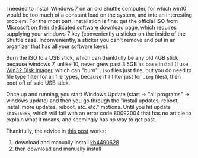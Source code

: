 I needed to install Windows 7 on an old Shuttle computer, for which win10 would be too much of a constant load on the system, and into an interesting problem. For the most part, installation is fine: get the official ISO from Microsoft on their [dedicated software download page](https://www.microsoft.com/en-ca/software-download/windows7), which requires supplying your windows 7 key (conveniently a sticker on the inside of the Shuttle case. Inconveniently, a sticker you can't remove and put in an organizer that has all your software keys).

Burn the ISO to a USB stick, which can thankfully be any old 4GB stick because windows 7, unlike 10, never grew past 3.5GB as base install (I use [Win32 Disk Imager](https://sourceforge.net/projects/win32diskimager/), which can "burn" `.iso` files just fine, but you do need to file type filter for all file types, because it'll filter just for `.img` files), then boot off of said USB stick.

Once up and running, you start Windows Update (start → "all programs" → windows update) and then you go through the "install updates, reboot, install more updates, reboot, etc. etc." motions. Until you hit update `kb4516065`, which will fail with an error code 80092004 that has no article to explain what it means, and seemingly has no way to get past.

Thankfully, the advice in [this post](https://answers.microsoft.com/en-us/windows/forum/windows_7-update/kb4516065-installation-fails-with-error-80092004/ef9994ee-7820-436e-b18f-001ae53edf28) works: 

1. download and manually install [kb4490628](https://www.catalog.update.microsoft.com/search.aspx?q=kb4490628)
2. then download and manually install